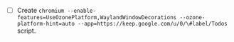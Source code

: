 - [ ] Create `chromium --enable-features=UseOzonePlatform,WaylandWindowDecorations --ozone-platform-hint=auto --app=https://keep.google.com/u/0/\#label/Todos` script. 